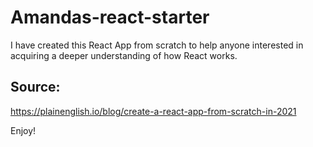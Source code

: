 # Amandas-react-starter
I have created this React App from scratch to help anyone interested in acquiring a deeper understanding of how React works.

## Source:
https://plainenglish.io/blog/create-a-react-app-from-scratch-in-2021

Enjoy!
